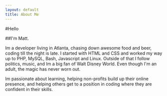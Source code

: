 ```yaml
---
layout: default
title: About Me
---
```


#Hello

##I'm Matt.

Im a developer living in Atlanta, chasing down awesome food and beer, coding till the
night is late. I started with HTML and CSS and worked my way up to PHP, MySQL, Bash,
Javascript and Linux. Outside of that I follow politics, music, and Im a big fan of
Walt Disney World. Even though I'm an adult, the magic has never worn out.

Im passionate about learning, helping non-profits build up their online presence, and
helping others get to a position in coding where they are confident in their skills.
